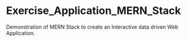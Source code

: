 # Exercise_Application_MERN_Stack
Demonstration of MERN Stack to create an Interactive data driven Web Application.
